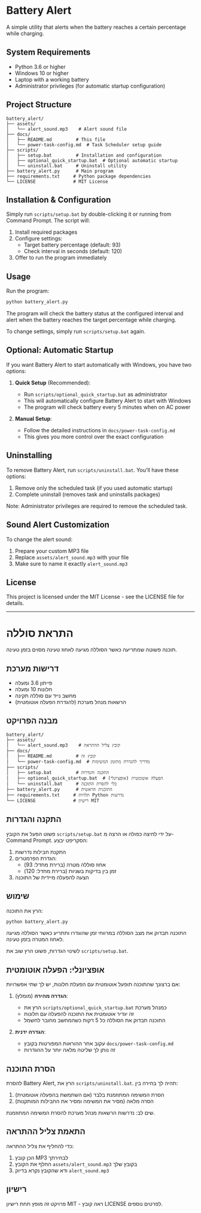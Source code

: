 # Battery Alert

A simple utility that alerts when the battery reaches a certain percentage while charging.

## System Requirements
- Python 3.6 or higher
- Windows 10 or higher
- Laptop with a working battery
- Administrator privileges (for automatic startup configuration)

## Project Structure
```
battery_alert/
├── assets/
│   └── alert_sound.mp3    # Alert sound file
├── docs/
│   ├── README.md         # This file
│   └── power-task-config.md  # Task Scheduler setup guide
├── scripts/
│   ├── setup.bat         # Installation and configuration
│   ├── optional_quick_startup.bat  # Optional automatic startup
│   └── uninstall.bat     # Uninstall utility
├── battery_alert.py      # Main program
├── requirements.txt     # Python package dependencies
└── LICENSE              # MIT License
```

## Installation & Configuration
Simply run `scripts/setup.bat` by double-clicking it or running from Command Prompt.
The script will:
1. Install required packages
2. Configure settings:
   - Target battery percentage (default: 93)
   - Check interval in seconds (default: 120)
3. Offer to run the program immediately

## Usage

Run the program:
```bash
python battery_alert.py
```

The program will check the battery status at the configured interval and alert when the battery reaches the target percentage while charging.

To change settings, simply run `scripts/setup.bat` again.

## Optional: Automatic Startup
If you want Battery Alert to start automatically with Windows, you have two options:

1. **Quick Setup** (Recommended):
   - Run `scripts/optional_quick_startup.bat` as administrator
   - This will automatically configure Battery Alert to start with Windows
   - The program will check battery every 5 minutes when on AC power

2. **Manual Setup**:
   - Follow the detailed instructions in `docs/power-task-config.md`
   - This gives you more control over the exact configuration

## Uninstalling
To remove Battery Alert, run `scripts/uninstall.bat`. You'll have these options:
1. Remove only the scheduled task (if you used automatic startup)
2. Complete uninstall (removes task and uninstalls packages)

Note: Administrator privileges are required to remove the scheduled task.

## Sound Alert Customization
To change the alert sound:
1. Prepare your custom MP3 file
2. Replace `assets/alert_sound.mp3` with your file
3. Make sure to name it exactly `alert_sound.mp3`

## License
This project is licensed under the MIT License - see the LICENSE file for details.

---

# התראת סוללה

תוכנה פשוטה שמתריעה כאשר הסוללה מגיעה לאחוז טעינה מסוים בזמן טעינה.

## דרישות מערכת
- פייתון 3.6 ומעלה
- חלונות 10 ומעלה
- מחשב נייד עם סוללה תקינה
- הרשאות מנהל מערכת (להגדרת הפעלה אוטומטית)

## מבנה הפרויקט
```
battery_alert/
├── assets/
│   └── alert_sound.mp3    # קובץ צליל ההתראה
├── docs/
│   ├── README.md         # קובץ זה
│   └── power-task-config.md  # מדריך להגדרת מתזמן המשימות
├── scripts/
│   ├── setup.bat         # התקנה והגדרות
│   ├── optional_quick_startup.bat  # הפעלה אוטומטית (אופציונלי)
│   └── uninstall.bat     # כלי להסרת התוכנה
├── battery_alert.py      # התוכנית הראשית
├── requirements.txt     # תלויות Python נדרשות
└── LICENSE              # רישיון MIT
```

## התקנה והגדרות
פשוט הפעל את הקובץ `scripts/setup.bat` על ידי לחיצה כפולה או הרצה מ-Command Prompt.
הסקריפט יבצע:
1. התקנת חבילות נדרשות
2. הגדרת הפרמטרים:
   - אחוז סוללה מטרה (ברירת מחדל: 93)
   - זמן בין בדיקות בשניות (ברירת מחדל: 120)
3. הצעה להפעלה מיידית של התוכנה

## שימוש

הרץ את התוכנה:
```bash
python battery_alert.py
```

התוכנה תבדוק את מצב הסוללה במרווחי זמן שהוגדרו ותתריע כאשר הסוללה מגיעה לאחוז המטרה בזמן טעינה.

לשינוי הגדרות, פשוט הרץ שוב את `scripts/setup.bat`.

## אופציונלי: הפעלה אוטומטית
אם ברצונך שהתוכנה תופעל אוטומטית עם הפעלת חלונות, יש לך שתי אפשרויות:

1. **הגדרה מהירה** (מומלץ):
   - הרץ את `scripts/optional_quick_startup.bat` כמנהל מערכת
   - זה יגדיר אוטומטית את התוכנה להפעלה עם חלונות
   - התוכנה תבדוק את הסוללה כל 5 דקות כשהמחשב מחובר לחשמל

2. **הגדרה ידנית**:
   - עקוב אחר ההוראות המפורטות בקובץ `docs/power-task-config.md`
   - זה נותן לך שליטה מלאה יותר על ההגדרות

## הסרת התוכנה
להסרת Battery Alert, הרץ את `scripts/uninstall.bat`. תהיה לך בחירה בין:
1. הסרת המשימה המתוזמנת בלבד (אם השתמשת בהפעלה אוטומטית)
2. הסרה מלאה (מסיר את המשימה ומסיר את החבילות המותקנות)

שים לב: נדרשות הרשאות מנהל מערכת להסרת המשימה המתוזמנת.

## התאמת צליל ההתראה
כדי להחליף את צליל ההתראה:
1. הכן קובץ MP3 לבחירתך
2. החלף את הקובץ `assets/alert_sound.mp3` בקובץ שלך
3. ודא שהקובץ נקרא בדיוק `alert_sound.mp3`

## רישיון
פרויקט זה מופץ תחת רישיון MIT - ראה קובץ LICENSE לפרטים נוספים. 